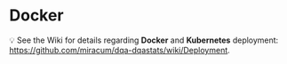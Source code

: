 # Docker

:bulb: See the Wiki for details regarding **Docker** and **Kubernetes** deployment: <https://github.com/miracum/dqa-dqastats/wiki/Deployment>.


